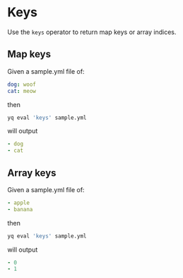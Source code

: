 # Keys

Use the `keys` operator to return map keys or array indices.

## Map keys

Given a sample.yml file of:

```yaml
dog: woof
cat: meow
```

then

```bash
yq eval 'keys' sample.yml
```

will output

```yaml
- dog
- cat
```

## Array keys

Given a sample.yml file of:

```yaml
- apple
- banana
```

then

```bash
yq eval 'keys' sample.yml
```

will output

```yaml
- 0
- 1
```
